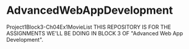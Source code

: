 # AdvancedWebAppDevelopment
Project1Block3-Ch04Ex1MovieList
THIS REPOSITORY IS FOR THE ASSIGNMENTS WE'LL BE DOING IN BLOCK 3 OF "Advanced Web App Development".
